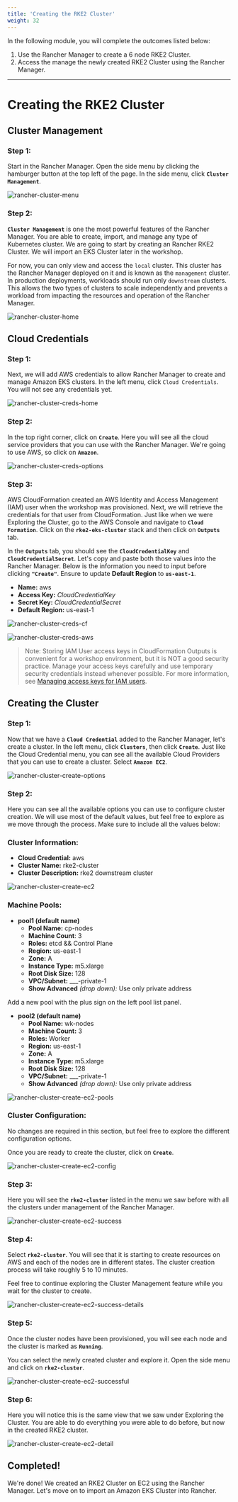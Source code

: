 ```yaml
---
title: 'Creating the RKE2 Cluster'
weight: 32
---
```


In the following module, you will complete the outcomes listed below:

1. Use the Rancher Manager to create a 6 node RKE2 Cluster.
2. Access the manage the newly created RKE2 Cluster using the Rancher Manager.

---

# Creating the RKE2 Cluster

## Cluster Management

### Step 1:

Start in the Rancher Manager. Open the side menu by clicking the hamburger button
at the top left of the page. In the side menu, click **`Cluster Management`**.

![rancher-cluster-menu](/static/images/content/31-cluster-menu.png)

### Step 2:

**`Cluster Management`** is one the most powerful features of the Rancher Manager. You are able to create, import, and manage any type of Kubernetes cluster. We are going to start by creating an Rancher RKE2 Cluster. We will import an EKS Cluster later in the workshop.

For now, you can only view and access the `local` cluster. This cluster has the Rancher Manager deployed on it and is known as the `management` cluster. In production deployments, workloads should run only `downstream` clusters. This allows the two types of clusters to scale independently and prevents a workload from impacting the resources and operation of the Rancher Manager.

![rancher-cluster-home](/static/images/content/31-cluster-home.png)

## Cloud Credentials

### Step 1:

Next, we will add AWS credentials to allow Rancher Manager to create and manage Amazon EKS clusters. In the left menu, click `Cloud Credentials`. You will not see any credentials yet.

![rancher-cluster-creds-home](/static/images/content/31-cluster-creds-home.png)

### Step 2:

In the top right corner, click on **`Create`**. Here you will see all the cloud service providers that you can use with the Rancher Manager. We're going to use AWS, so click on **`Amazon`**.

![rancher-cluster-creds-options](/static/images/content/31-cluster-creds-options.png)

### Step 3:

AWS CloudFormation created an AWS Identity and Access Management (IAM) user when the workshop was provisioned. Next, we will retrieve the credentials for that user from CloudFormation. Just like when we were Exploring the Cluster, go to the AWS Console and navigate to **`Cloud Formation`**. Click on the **`rke2-eks-cluster`** stack and then click on **`Outputs`** tab.

In the **`Outputs`** tab, you should see the **`CloudCredentialKey`** and **`CloudCredentialSecret`**. Let's copy and paste both those values into the Rancher Manager. Below is the information you need to input before clicking **`"Create"`**. Ensure to update **Default Region** to **`us-east-1`**.

- **Name:** aws
- **Access Key:** _CloudCredentialKey_
- **Secret Key:** _CloudCredentialSecret_
- **Default Region:** us-east-1

![rancher-cluster-creds-cf](/static/images/content/31-cluster-creds-cf.png)

![rancher-cluster-creds-aws](/static/images/content/31-cluster-creds-aws.png)

> Note: Storing IAM User access keys in CloudFormation Outputs is convenient for a workshop environment, but it is NOT a good security practice. Manage your access keys carefully and use temporary security credentials instead whenever possible. For more information, see [Managing access keys for IAM users](https://docs.aws.amazon.com/IAM/latest/UserGuide/id_credentials_access-keys.html).

## Creating the Cluster

### Step 1:

Now that we have a **`Cloud Credential`** added to the Rancher Manager, let's create a cluster. In the left menu, click **`Clusters`**, then click **`Create`**. Just like the Cloud Credential menu, you can see all the available Cloud Providers that you can use to create a cluster. Select **`Amazon EC2`**.

![rancher-cluster-create-options](/static/images/content/31-cluster-create-options.png)

### Step 2:

Here you can see all the available options you can use to configure cluster creation. We will use most of the default values, but feel free to explore as we move through the process. Make sure to include all the values below:

### Cluster Information:

- **Cloud Credential:** aws
- **Cluster Name:** rke2-cluster
- **Cluster Description:** rke2 downstream cluster

![rancher-cluster-create-ec2](/static/images/content/31-cluster-create-ec2.png)

### Machine Pools:

- **pool1 (default name)**
  - **Pool Name:** cp-nodes
  - **Machine Count**: 3
  - **Roles:** etcd && Control Plane
  - **Region:** us-east-1
  - **Zone:** A
  - **Instance Type:** m5.xlarge
  - **Root Disk Size:** 128
  - **VPC/Subnet:** ___-private-1
  - **Show Advanced** *(drop down):* Use only private address

Add a new pool with the plus sign on the left pool list panel.

- **pool2 (default name)**
  - **Pool Name:** wk-nodes
  - **Machine Count:** 3
  - **Roles:** Worker
  - **Region:** us-east-1
  - **Zone:** A
  - **Instance Type:** m5.xlarge
  - **Root Disk Size:** 128
  - **VPC/Subnet:** ___-private-1
  - **Show Advanced** *(drop down):* Use only private address

![rancher-cluster-create-ec2-pools](/static/images/content/31-cluster-create-ec2-pools.png)

### Cluster Configuration:

No changes are required in this section, but feel free to explore the different configuration options.

Once you are ready to create the cluster, click on **`Create`**.

![rancher-cluster-create-ec2-config](/static/images/content/31-cluster-create-ec2-config.png)

### Step 3:

Here you will see the **`rke2-cluster`** listed in the menu we saw before with all the clusters under management of the Rancher Manager.

![rancher-cluster-create-ec2-success](/static/images/content/31-cluster-create-ec2-success.png)

### Step 4:

Select **`rke2-cluster`**. You will see that it is starting to create resources on AWS and each of the nodes are in different states. The cluster creation process will take roughly 5 to 10 minutes.

Feel free to continue exploring the Cluster Management feature while you wait for the cluster to create.

![rancher-cluster-create-ec2-success-details](/static/images/content/31-cluster-create-ec2-success-details.png)

### Step 5:

Once the cluster nodes have been provisioned, you will see each node and the cluster is marked as **`Running`**.

You can select the newly created cluster and explore it. Open the side menu and click on **`rke2-cluster`**.

![rancher-cluster-create-ec2-successful](/static/images/content/31-cluster-create-ec2-successful.png)

### Step 6:

Here you will notice this is the same view that we saw under Exploring the Cluster. You are able to do everything you were able to do before, but now in the created RKE2 cluster.

![rancher-cluster-create-ec2-detail](/static/images/content/31-cluster-create-ec2-details.png)

## Completed!

We're done! We created an RKE2 Cluster on EC2 using the Rancher Manager. Let's move on to import an Amazon EKS Cluster into Rancher.
